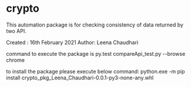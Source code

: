 # crypto
This automation package is for checking consistency of data returned by two API.

Created : 16th February 2021
Author: Leena Chaudhari

command to execute the package is py.test compareApi_test.py --browse chrome

to install the package please execute below command:
python.exe -m pip install crypto_pkg_Leena_Chaudhari-0.0.1-py3-none-any.whl




